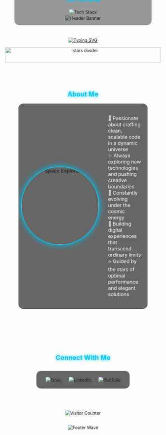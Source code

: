 <!-- Large Space-themed Header with Tech Icons Embedded -->
<div align="center">
  <img src="https://capsule-render.vercel.app/api?type=waving&color=0:001833,100:05C7F2&height=300&section=header&text=Hello%20Universe,%20I'm%20Andiez&fontSize=40&fontColor=FFFFFF&fontAlignY=30&desc=Full%20Stack%20Developer%20|%20Cosmic%20Code%20Explorer&descSize=20&descAlignY=50&animation=twinkling" alt="Header Banner"/>
</div>

<!-- Main Space Background Container with Tech Stack -->
<div align="center">
  <!-- Tech Stack Icons Overlay -->
  <div style="margin-top: -120px; position: relative; z-index: 2; background: rgba(0,0,0,0.4); padding: 20px; border-radius: 15px; width: 80%; margin-left: auto; margin-right: auto;">
    <h3 style="color: #05C7F2; margin-bottom: 20px;">Tech Universe</h3>
    <p>
      <img src="https://skillicons.dev/icons?i=js,ts,react,nodejs,github,vscode" alt="Tech Stack" />
    </p>
  </div>
</div>

<!-- Animated Typing Effect -->
<p align="center" style="margin-top: 40px;">
  <a href="https://git.io/typing-svg">
    <img src="https://readme-typing-svg.demolab.com?font=Fira+Code&size=22&duration=3000&pause=1000&color=05C7F2&center=true&vCenter=true&width=600&lines=JavaScript+Enthusiast;TypeScript+Voyager;React+Architect;Node.js+Engineer;GitHub+Explorer;VSCode+Commander" alt="Typing SVG" />
  </a>
</p>

<!-- Animated Space Separator -->
<p align="center">
  <img src="https://i.imgur.com/ZFziFLT.gif" width="100%" height="50" alt="stars divider">
</p>

<!-- About Me Section with Space Theme -->
<div align="center" style="background: url('https://i.imgur.com/UIqdHuC.gif') center/cover no-repeat; padding: 40px 20px; border-radius: 15px; margin: 20px 0;">
  <h2 style="color: #05C7F2; text-shadow: 0 0 10px #05C7F2;">About Me</h2>
  
  <table border="0" style="background: rgba(0,0,0,0.6); border-radius: 15px; width: 90%;">
    <tr>
      <td width="40%" align="center">
        <img src="https://media.giphy.com/media/v1.Y2lkPTc5MGI3NjExb25mdWllMmlhdnc5ZzR5aHl5ZXNwdWprcGdtYWd1ZGwxMWJhczRiMyZlcD12MV9pbnRlcm5hbF9naWZfYnlfaWQmY3Q9Zw/VTtANKl0beDFQRLDTh/giphy.gif" width="250" alt="Space Explorer" style="border-radius: 50%; border: 2px solid #05C7F2; box-shadow: 0 0 20px #05C7F2;">
      </td>
      <td width="60%" style="padding: 20px; color: #FFFFFF;">
        <ul style="list-style-type: none; padding-left: 0;">
          <li>🚀 Passionate about crafting clean, scalable code in a dynamic universe</li>
          <li>✨ Always exploring new technologies and pushing creative boundaries</li>
          <li>🌌 Constantly evolving under the cosmic energy</li>
          <li>🔭 Building digital experiences that transcend ordinary limits</li>
          <li>⭐ Guided by the stars of optimal performance and elegant solutions</li>
        </ul>
      </td>
    </tr>
  </table>
</div>

<!-- Connection Section with Glowing Buttons -->
<div align="center" style="background: url('https://i.imgur.com/0rLlEHo.gif') center/cover no-repeat; padding: 40px 20px; border-radius: 15px; margin: 20px 0;">
  <h2 style="color: #05C7F2; text-shadow: 0 0 10px #05C7F2; margin-bottom: 30px;">Connect With Me</h2>
  
  <div style="display: inline-block; background: rgba(0,0,0,0.6); padding: 20px; border-radius: 15px;">
    <a href="mailto:your.email@example.com" style="margin: 0 10px;">
      <img src="https://img.shields.io/badge/Email-%23EA4335.svg?style=for-the-badge&logo=gmail&logoColor=white&labelColor=EA4335" alt="Email" />
    </a>
    <a href="https://linkedin.com/in/andiez" style="margin: 0 10px;">
      <img src="https://img.shields.io/badge/LinkedIn-%230A66C2.svg?style=for-the-badge&logo=linkedin&logoColor=white&labelColor=0A66C2" alt="LinkedIn" />
    </a>
    <a href="https://andiez.dev" style="margin: 0 10px;">
      <img src="https://img.shields.io/badge/Portfolio-%23000000.svg?style=for-the-badge&logo=About.me&logoColor=white&labelColor=000000" alt="Portfolio" />
    </a>
  </div>
</div>

<!-- Visitor Counter -->
<div align="center" style="margin: 30px 0;">
  <img src="https://profile-counter.glitch.me/{andiez}/count.svg" alt="Visitor Counter" />
</div>

<!-- Footer with Animated Wave -->
<p align="center">
  <img src="https://capsule-render.vercel.app/api?type=waving&color=0:05C7F2,100:001833&height=150&section=footer&animation=twinkling" alt="Footer Wave" />
</p>
